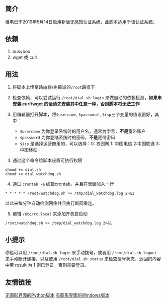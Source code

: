 ## 简介

桂电已于2019年5月14日启用新版无感知认证系统，此脚本适用于该认证系统。

## 依赖

1. busybox
2. wget 或 curl

## 用法

1. 将脚本上传至路由器/树莓派的`/root`路径下

2. 检查依赖，可以尝试运行 `/root/dial.sh login` 来做自动的依赖检测，**如果未安装 curl/wget 的话请先安装其中任意一种，否则脚本将无法工作**

2. 用编辑器打开脚本，将`$username`, `$password` , `$isp`三个变量的值设置好，其中：

   - `$username` 为你登录系统时的用户名，通常为学号，**不是**宽带账户
   - `$password` 为你登陆系统时的密码，**不是**宽带密码
   - `$isp` 是选择运营商用的，可以选择：0: 校园网   1: 中国电信   2:中国联通   3: 中国移动

3. 通过这个命令给脚本设置可执行权限

```
chmod +x dial.sh
chmod +x dial_watchdog.sh
```

4. 通过 `crontab -e` 编辑crontab，并且在里面加入一行
```
* * * * * /root/watchdog.sh >> /tmp/dial_watchdog.log 2>&1
```
以此来每分钟自动检测网络并且执行断网重连。

5. 编辑 `/etc/rc.local` 来添加开机自启动
```
/root/watchdog.sh >> /tmp/dial_watchdog.log 2>&1
```

## 小提示
你也可以用 `/root/dial.sh login` 来手动拨号，或者用 `/root/dial.sh logout` 来手动断开连接，以及使用 `/root/dial.sh status` 来检查拨号状态，返回的内容中若 result 为 1 则已登录，否则需要登录。

## 友情链接
[无图形界面的Python脚本](https://github.com/AndPuQing/GUET-WIFI_AutoLogin)
[有图形界面的Windows版本](https://github.com/magicleafs/GUET-Login)
